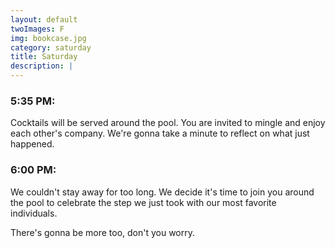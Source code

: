 ```yaml
---
layout: default
twoImages: F
img: bookcase.jpg
category: saturday
title: Saturday
description: |
---
```


### 5:35 PM:
Cocktails will be served around the pool. You are invited to mingle and enjoy each other's company.  We're gonna take a minute to reflect on what just happened.

### 6:00 PM:
We couldn't stay away for too long.  We decide it's time to join you around the pool to celebrate the step we just took with our most favorite individuals.  



There's gonna be more too, don't you worry.
